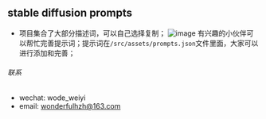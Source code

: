 ## stable diffusion prompts
- 项目集合了大部分描述词，可以自己选择复制；
![image](https://github.com/wode0weiyi/stable-diffusion-prompts/assets/36390107/664a51a6-4e0f-43ee-9107-a43e0f4437cd)
有兴趣的小伙伴可以帮忙完善提示词；提示词在`/src/assets/prompts.json`文件里面，大家可以进行添加和完善；

###### 联系
- wechat: wode_weiyi
- email: wonderfulhzh@163.com
